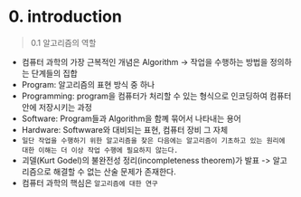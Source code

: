 # 0. introduction

> 0.1 알고리즘의 역할

- 컴퓨터 과학의 가장 근복적인 개념은 Algorithm -> 작업을 수행하는 방법을 정의하는 단계들의 집합
- Program: 알고리즘의 표현 방식 중 하나
- Programming: program을 컴퓨터가 처리할 수 있는 형식으로 인코딩하여 컴퓨터 안에 저장시키는 과정
- Software: Program들과 Algorithm을 함꼐 묶어서 나타내는 용어
- Hardware: Softwware와 대비되는 표현, 컴퓨터 장비 그 자체
- ```일단 작업을 수행하기 위한 알고리즘을 찾은 다음에는 알고리즘이 기초하고 있는 원리에 대한 이해는 더 이상 작업 수행에 필요하지 않는다.```
- 괴델(Kurt Godel)의 불완전성 정리(incompleteness theorem)가 발표 -> 알고리즘으로 해결할 수 없는 산술 문제가 존재한다.
- 컴퓨터 과학의 핵심은 ```알고리즘에 대한 연구```
